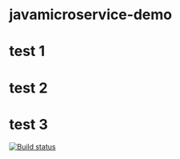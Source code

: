 # javamicroservice-demo

# test 1

# test 2

# test 3

[![Build status](https://dev.azure.com/rmllenado/javamicroservice-demo/_apis/build/status/javamicroservice-demo-Maven-CI)](https://dev.azure.com/rmllenado/javamicroservice-demo/_build/latest?definitionId=10)
